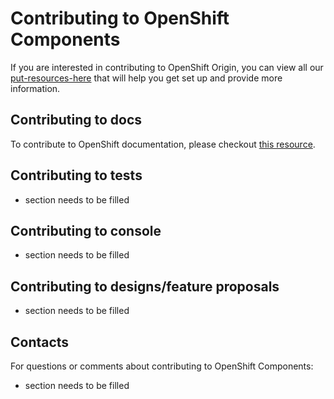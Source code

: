 # Contributing to OpenShift Components
If you are interested in contributing to OpenShift Origin, you can view all our [put-resources-here](#) that will help you get set up and provide more information.

## Contributing to docs
To contribute to OpenShift documentation, please checkout [this resource](https://github.com/openshift/openshift-docs/blob/main/contributing_to_docs/contributing.adoc). 

## Contributing to tests
- section needs to be filled 

## Contributing to console
- section needs to be filled 

## Contributing to designs/feature proposals
- section needs to be filled 

## Contacts

For questions or comments about contributing to OpenShift Components:

- section needs to be filled 

